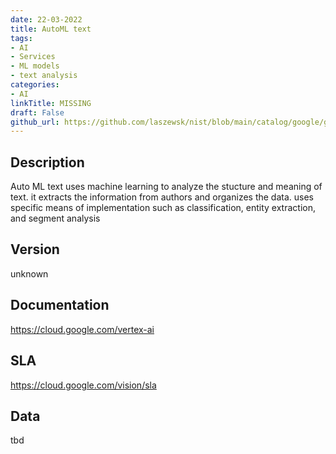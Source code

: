 ```yaml
---
date: 22-03-2022
title: AutoML text
tags: 
- AI
- Services
- ML models
- text analysis
categories: 
- AI
linkTitle: MISSING
draft: False         
github_url: https://github.com/laszewsk/nist/blob/main/catalog/google/google_auto_ml_text.yaml
---
```


## Description

Auto ML text uses machine learning to analyze the stucture and meaning of text. it extracts the information from authors and organizes the data. uses specific means of implementation such as classification, entity extraction, and segment analysis

## Version

unknown

## Documentation

https://cloud.google.com/vertex-ai

## SLA

https://cloud.google.com/vision/sla

## Data

tbd
